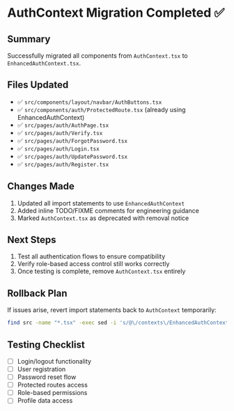 # AuthContext Migration Completed ✅

## Summary
Successfully migrated all components from `AuthContext.tsx` to `EnhancedAuthContext.tsx`.

## Files Updated
- ✅ `src/components/layout/navbar/AuthButtons.tsx`
- ✅ `src/components/auth/ProtectedRoute.tsx` (already using EnhancedAuthContext)
- ✅ `src/pages/auth/AuthPage.tsx`
- ✅ `src/pages/auth/Verify.tsx`
- ✅ `src/pages/auth/ForgotPassword.tsx`
- ✅ `src/pages/auth/Login.tsx`
- ✅ `src/pages/auth/UpdatePassword.tsx`
- ✅ `src/pages/auth/Register.tsx`

## Changes Made
1. Updated all import statements to use `EnhancedAuthContext`
2. Added inline TODO/FIXME comments for engineering guidance
3. Marked `AuthContext.tsx` as deprecated with removal notice

## Next Steps
1. Test all authentication flows to ensure compatibility
2. Verify role-based access control still works correctly
3. Once testing is complete, remove `AuthContext.tsx` entirely

## Rollback Plan
If issues arise, revert import statements back to `AuthContext` temporarily:
```bash
find src -name "*.tsx" -exec sed -i 's/@\/contexts\/EnhancedAuthContext/@\/contexts\/AuthContext/g' {} +
```

## Testing Checklist
- [ ] Login/logout functionality
- [ ] User registration
- [ ] Password reset flow
- [ ] Protected routes access
- [ ] Role-based permissions
- [ ] Profile data access